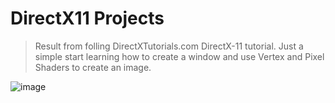 # DirectX11 Projects
>Result from folling DirectXTutorials.com DirectX-11 tutorial. Just a simple start learning how to create a window and use Vertex and Pixel Shaders to create an image.

![image](https://user-images.githubusercontent.com/78184238/187357789-92d9e0c3-d83f-466d-8ba2-70a9498c56ec.png)
